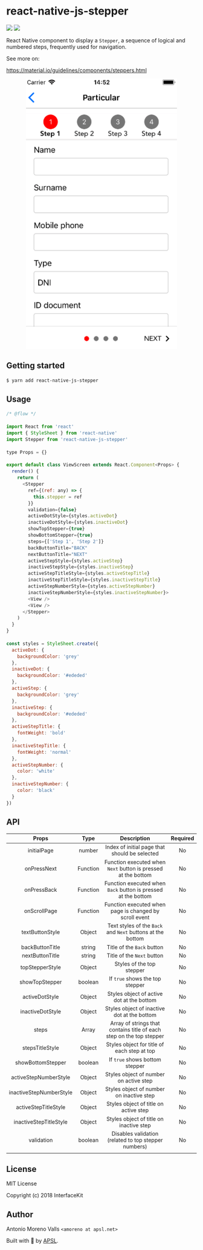 # react-native-js-stepper

<p>
<img src="https://img.shields.io/npm/dm/react-native-js-stepper.svg" />
<img src="https://img.shields.io/npm/dt/react-native-js-stepper.svg" />
</p>

React Native component to display a `Stepper`, a sequence of logical and numbered steps, frequently used for navigation.

See more on:

https://material.io/guidelines/components/steppers.html

<p align="center">
<img src="./img/ios_example.png" alt="Stepper" width="400">
</p>

## Getting started

```sh
$ yarn add react-native-js-stepper
```

## Usage

```js
/* @flow */

import React from 'react'
import { StyleSheet } from 'react-native'
import Stepper from 'react-native-js-stepper'

type Props = {}

export default class ViewScreen extends React.Component<Props> {
  render() {
    return (
      <Stepper
        ref={(ref: any) => {
          this.stepper = ref
        }}
        validation={false}
        activeDotStyle={styles.activeDot}
        inactiveDotStyle={styles.inactiveDot}
        showTopStepper={true}
        showBottomStepper={true}
        steps={['Step 1', 'Step 2']}
        backButtonTitle="BACK"
        nextButtonTitle="NEXT"
        activeStepStyle={styles.activeStep}
        inactiveStepStyle={styles.inactiveStep}
        activeStepTitleStyle={styles.activeStepTitle}
        inactiveStepTitleStyle={styles.inactiveStepTitle}
        activeStepNumberStyle={styles.activeStepNumber}
        inactiveStepNumberStyle={styles.inactiveStepNumber}>
        <View />
        <View />
      </Stepper>
    )
  }
}

const styles = StyleSheet.create({
  activeDot: {
    backgroundColor: 'grey'
  },
  inactiveDot: {
    backgroundColor: '#ededed'
  },
  activeStep: {
    backgroundColor: 'grey'
  },
  inactiveStep: {
    backgroundColor: '#ededed'
  },
  activeStepTitle: {
    fontWeight: 'bold'
  },
  inactiveStepTitle: {
    fontWeight: 'normal'
  },
  activeStepNumber: {
    color: 'white'
  },
  inactiveStepNumber: {
    color: 'black'
  }
})
```

## API

|          Props          |     Type      |                             Description                              | Required |
| :---------------------: | :-----------: | :------------------------------------------------------------------: | :------: |
|       initialPage       |    number     |            Index of initial page that should be selected             |    No    |
|       onPressNext       |   Function    |    Function executed when `Next` button is pressed at the bottom     |    No    |
|       onPressBack       |   Function    |    Function executed when `Back` button is pressed at the bottom     |    No    |
|      onScrollPage       |   Function    |        Function executed when page is changed by scroll event        |    No    |
|     textButtonStyle     |    Object     |      Text styles of the `Back` and `Next` buttons at the bottom      |    No    |
|     backButtonTitle     |    string     |                      Title of the `Back` button                      |    No    |
|     nextButtonTitle     |    string     |                      Title of the `Next` button                      |    No    |
|     topStepperStyle     |    Object     |                      Styles of the top stepper                       |    No    |
|     showTopStepper      |    boolean    |                   If `true` shows the top stepper                    |    No    |
|     activeDotStyle      |    Object     |              Styles object of active dot at the bottom               |    No    |
|    inactiveDotStyle     |    Object     |             Styles object of inactive dot at the bottom              |    No    |
|          steps          | Array<string> | Array of strings that contains title of each step on the top stepper |    No    |
|     stepsTitleStyle     |    Object     |             Styles object for title of each step at top              |    No    |
|    showBottomStepper    |    boolean    |                    If `true` shows bottom stepper                    |    No    |
|  activeStepNumberStyle  |    Object     |                Styles object of number on active step                |    No    |
| inactiveStepNumberStyle |    Object     |               Styles object of number on inactive step               |    No    |
|  activeStepTitleStyle   |    Object     |                Styles object of title on active step                 |    No    |
| inactiveStepTitleStyle  |    Object     |               Styles object of title on inactive step                |    No    |
|       validation        |    boolean    |         Disables validation (related to top stepper numbers)         |    No    |
|                         |               |                                                                      |          |

## License

MIT License

Copyright (c) 2018 InterfaceKit

## Author

Antonio Moreno Valls `<amoreno at apsl.net>`

Built with 💛 by [APSL](https://github.com/apsl).
